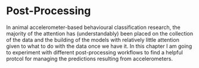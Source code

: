 # Post-Processing
In animal accelerometer-based behavioural classification research, the majority of the attention has (understandably) been placed on the collection of the data and the building of the models with relatively little attention given to what to do with the data once we have it. In this chapter I am going to experiment with different post-processing workflows to find a helpful protcol for managing the predictions resulting from accelerometers.
